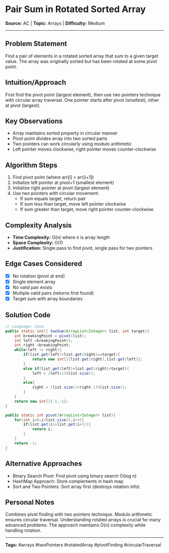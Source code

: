 # Pair Sum in Rotated Sorted Array

**Source:** AC | **Topic:** Arrays | **Difficulty:** Medium  

---

## Problem Statement
Find a pair of elements in a rotated sorted array that sum to a given target value. The array was originally sorted but has been rotated at some pivot point.

## Intuition/Approach
First find the pivot point (largest element), then use two pointers technique with circular array traversal. One pointer starts after pivot (smallest), other at pivot (largest).

## Key Observations
- Array maintains sorted property in circular manner
- Pivot point divides array into two sorted parts
- Two pointers can work circularly using modulo arithmetic
- Left pointer moves clockwise, right pointer moves counter-clockwise

## Algorithm Steps
1. Find pivot point (where arr[i] > arr[i+1])
2. Initialize left pointer at pivot+1 (smallest element)
3. Initialize right pointer at pivot (largest element)
4. Use two pointers with circular movement:
   - If sum equals target, return pair
   - If sum less than target, move left pointer clockwise
   - If sum greater than target, move right pointer counter-clockwise

## Complexity Analysis
- **Time Complexity:** O(n) where n is array length
- **Space Complexity:** O(1)
- **Justification:** Single pass to find pivot, single pass for two pointers

## Edge Cases Considered
- [x] No rotation (pivot at end)
- [x] Single element array
- [x] No valid pair exists
- [x] Multiple valid pairs (returns first found)
- [x] Target sum with array boundaries

## Solution Code
```java
// Language: Java
public static int[] twoSum(ArrayList<Integer> list, int target){
    int breakingPoint = pivot(list);
    int left =breakingPoint+1;
    int right =breakingPoint;
    while(left != right){
        if(list.get(left)+list.get(right)==target){
            return new int[]{list.get(right),list.get(left)};
        }
        else if(list.get(left)+list.get(right)<target){
            left = (left+1)%list.size();
        }
        else{
            right = (list.size()+right-1)%list.size();
        }
    }
    return new int[]{-1,-1};
}

public static int pivot(ArrayList<Integer> list){
    for(int i=0;i<list.size();i++){
        if(list.get(i)>list.get(i+1)){
            return i;
        }
    }
    return -1;
}
```

## Alternative Approaches
- Binary Search Pivot: Find pivot using binary search O(log n)
- HashMap Approach: Store complements in hash map
- Sort and Two Pointers: Sort array first (destroys rotation info)

## Personal Notes
Combines pivot finding with two pointers technique. Modulo arithmetic ensures circular traversal. Understanding rotated arrays is crucial for many advanced problems. The approach maintains O(n) complexity while handling rotation.

---
**Tags:** #arrays #twoPointers #rotatedArray #pivotFinding #circularTraversal 